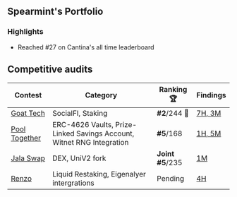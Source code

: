 ## Spearmint's Portfolio 

### Highlights
- Reached #27 on Cantina's all time leaderboard

## Competitive audits

| Contest    |Category                  | Ranking 🏆   | Findings|
|------------|------------------|-----------|----------|
| [Goat Tech](https://cantina.xyz/competitions/f214cf86-cc80-40c0-a70b-e9bb25d7ac80)| SocialFI, Staking | **#2**/244 🥈| [7H, 3M]()|
| [Pool Together](https://audits.sherlock.xyz/contests/225) | ERC-4626 Vaults, Prize-Linked Savings Account, Witnet RNG Integration | **#5**/168   | [1H, 5M]()    |
| [Jala Swap ](https://audits.sherlock.xyz/contests/233)| DEX, UniV2 fork |**Joint #5**/235 | [1M]() |
| [Renzo](https://code4rena.com/audits/2024-04-renzo) | Liquid Restaking, Eigenalyer intergrations         | Pending | [4H]()      |

